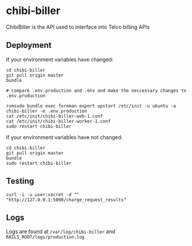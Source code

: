 # chibi-biller

ChibiBiller is the API used to interface into Telco billing APIs

## Deployment

If your environment variables have changed:

```shell
cd chibi-biller
git pull origin master
bundle

# compare .env.production and .env and make the neccessary changes to .env.production

rvmsudo bundle exec foreman export upstart /etc/init -u ubuntu -a chibi-biller -e .env.production
cat /etc/init/chibi-biller-web-1.conf
cat /etc/init/chibi-biller-worker-1.conf
sudo restart chibi-biller
```

If your environment variables have not changed:

```shell
cd chibi-biller
git pull origin master
bundle
sudo restart chibi-biller
```

## Testing

```shell
curl -i -u user:secret -d "" "http://127.0.0.1:5000/charge_request_results"
```

## Logs

Logs are found at `/var/log/chibi-biller` and `RAILS_ROOT/logs/production.log`
